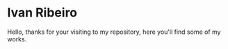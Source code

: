 # Ivan Ribeiro

Hello, thanks for your visiting to my repository, here you'll find some of my works.
